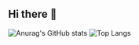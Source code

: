 ## Hi there 👋

![Anurag's GitHub stats](https://github-readme-stats.vercel.app/api?username=Jodrix15&show_icons=true&theme=algolia)
![Top Langs](https://github-readme-stats.vercel.app/api/top-langs/?username=Jodrix15&hide_progress=true)


<!--
**Jodrix15/Jodrix15** is a ✨ _special_ ✨ repository because its `README.md` (this file) appears on your GitHub profile.

Here are some ideas to get you started:

- 🔭 I’m currently working on ...
- 🌱 I’m currently learning ...
- 👯 I’m looking to collaborate on ...
- 🤔 I’m looking for help with ...
- 💬 Ask me about ...
- 📫 How to reach me: ...
- 😄 Pronouns: ...
- ⚡ Fun fact: ...
-->
